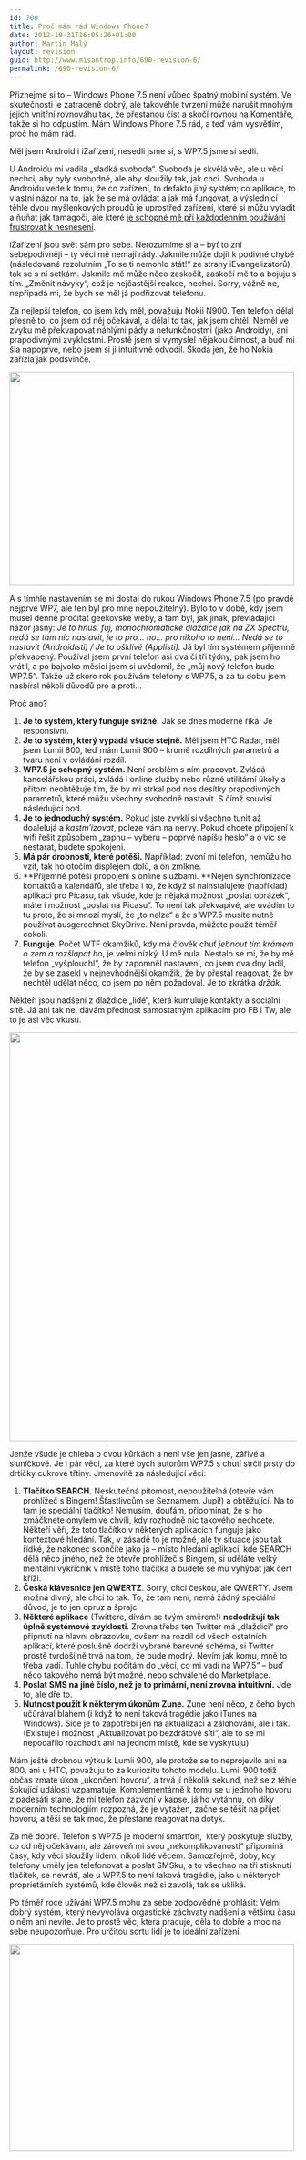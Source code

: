 ```yaml
---
id: 700
title: Proč mám rád Windows Phone?
date: 2012-10-31T16:05:26+01:00
author: Martin Malý
layout: revision
guid: http://www.misantrop.info/690-revision-6/
permalink: /690-revision-6/
---
```

Přiznejme si to &#8211; Windows Phone 7.5 není vůbec špatný mobilní systém. Ve skutečnosti je zatraceně dobrý, ale takovéhle tvrzení může narušit mnohým jejich vnitřní rovnováhu tak, že přestanou číst a skočí rovnou na Komentáře, takže si ho odpustím. Mám Windows Phone 7.5 rád, a teď vám vysvětlím, proč ho mám rád.

<!--more-->

Měl jsem Android i iZařízení, nesedli jsme si, s WP7.5 jsme si sedli.

U Androidu mi vadila &#8222;sladká svoboda&#8220;. Svoboda je skvělá věc, ale u věcí nechci, aby byly svobodné, ale aby sloužily tak, jak chci. Svoboda u Androidu vede k tomu, že co zařízení, to defakto jiný systém; co aplikace, to vlastní názor na to, jak že se má ovládat a jak má fungovat, a výslednicí těhle dvou myšlenkových proudů je uprostřed zařízení, které si můžu vyladit a ňuňat jak tamagoči, ale které [je schopné mě při každodenním používání frustrovat k nesnesení](http://www.misantrop.info/galaxy-tab-2-7-0-a-androidi-tablety-vubec/).

iZařízení jsou svět sám pro sebe. Nerozumíme si a &#8211; byť to zní sebepodivněji &#8211; ty věci mě nemají rády. Jakmile může dojít k podivné chybě (následované rezolutním &#8222;To se ti nemohlo stát!&#8220; ze strany iEvangelizátorů), tak se s ní setkám. Jakmile mě může něco zaskočit, zaskočí mě to a bojuju s tím. &#8222;Změnit návyky&#8220;, což je nejčastější reakce, nechci. Sorry, vážně ne, nepřipadá mi, že bych se měl já podřizovat telefonu.

Za nejlepší telefon, co jsem kdy měl, považuju Nokii N900. Ten telefon dělal přesně to, co jsem od něj očekával, a dělal to tak, jak jsem chtěl. Neměl ve zvyku mě překvapovat náhlými pády a nefunkčnostmi (jako Androidy), ani prapodivnými zvyklostmi. Prostě jsem si vymyslel nějakou činnost, a buď mi šla napoprvé, nebo jsem si ji intuitivně odvodil. Škoda jen, že ho Nokia zařízla jak podsvinče.

<a href="http://www.misantrop.info/windows-phone-7-5/6701382721_7605f2b07c/" rel="attachment wp-att-49"><img class="aligncenter size-full wp-image-49" title="Win Phone 7.5" src="http://www.misantrop.info/wp-content/uploads/2012/10/6701382721_7605f2b07c.jpg" alt="" width="500" height="375" /></a>

A s tímhle nastavením se mi dostal do rukou Windows Phone 7.5 (po pravdě nejprve WP7, ale ten byl pro mne nepoužitelný). Bylo to v době, kdy jsem musel denně pročítat geekovské weby, a tam byl, jak jinak, převládající názor jasný: _Je to hnus, fuj, monochromatické dlaždice jak na ZX Spectru, nedá se tam nic nastavit, je to pro&#8230; no&#8230; pro nikoho to není&#8230; Nedá se to nastavit (Androidisti) / Je to ošklivé (Applisti)._ Já byl tím systémem příjemně překvapený. Používal jsem první telefon asi dva či tři týdny, pak jsem ho vrátil, a po bajvoko měsíci jsem si uvědomil, že &#8222;můj nový telefon bude WP7.5&#8220;. Takže už skoro rok používám telefony s WP7.5, a za tu dobu jsem nasbíral několi důvodů pro a proti&#8230;

Proč ano?

  1. **Je to systém, který funguje svižně.** Jak se dnes moderně říká: Je responsivní.
  2. **Je to systém, který vypadá všude stejně.** Měl jsem HTC Radar, měl jsem Lumii 800, teď mám Lumii 900 &#8211; kromě rozdílných parametrů a tvaru není v ovládání rozdíl.
  3. **WP7.5 je schopný systém.** Není problém s ním pracovat. Zvládá kancelářskou práci, zvládá i online služby nebo různé utilitární úkoly a přitom neobtěžuje tím, že by mi strkal pod nos desítky prapodivných parametrů, které můžu všechny svobodně nastavit. S čímž souvisí následující bod.
  4. **Je to jednoduchý systém.** Pokud jste zvyklí si všechno tunit až doalelujá a _kastm&#8217;izovat_, poleze vám na nervy. Pokud chcete připojení k wifi řešit způsobem &#8222;zapnu &#8211; vyberu &#8211; poprvé napíšu heslo&#8220; a o víc se nestarat, budete spokojeni.
  5. **Má pár drobností, které potěší.** Například: zvoní mi telefon, nemůžu ho vzít, tak ho otočím displejem dolů, a on zmlkne.
  6. **Příjemně potěší propojení s online službami. **Nejen synchronizace kontaktů a kalendářů, ale třeba i to, že když si nainstalujete (například) aplikaci pro Picasu, tak všude, kde je nějaká možnost &#8222;poslat obrázek&#8220;, máte i možnost &#8222;poslat na Picasu&#8220;. To není tak překvapivé, ale uvádím to tu proto, že si mnozí myslí, že &#8222;to nelze&#8220; a že s WP7.5 musíte nutně používat ausgerechnet SkyDrive. Není pravda, můžete použít téměř cokoli.
  7. **Funguje**. Počet WTF okamžiků, kdy má člověk chuť _jebnout tím krámem o zem a rozšlapat ho_, je velmi nízký. U mě nula. Nestalo se mi, že by mě telefon &#8222;vyšplouchl&#8220;, že by zapomněl nastavení, co jsem dva dny ladil, že by se zasekl v nejnevhodnější okamžik, že by přestal reagovat, že by nechtěl udělat něco, co jsem po něm požadoval. Je to zkrátka _držák_.

Někteří jsou nadšení z dlaždice &#8222;lidé&#8220;, která kumuluje kontakty a sociální sítě. Já ani tak ne, dávám přednost samostatným aplikacím pro FB i Tw, ale to je asi věc vkusu.

<a href="http://www.misantrop.info/nokia-lumia-900-v-kapse/wp_000176/" rel="attachment wp-att-564"><img class="aligncenter size-full wp-image-564" title="WP_000176" src="http://www.misantrop.info/wp-content/uploads/2012/10/WP_000176.jpg" alt="" width="538" height="717" /></a>

Jenže všude je chleba o dvou kůrkách a není vše jen jasné, zářivé a sluníčkové. Je i pár věcí, za které bych autorům WP7.5 s chutí strčil prsty do drtičky cukrové třtiny. Jmenovitě za následující věci:

  1. **Tlačítko SEARCH.** Neskutečná pitomost, nepoužitelná (otevře vám prohlížeč s Bingem! Šťastlivcům se Seznamem. Jupí!) a obtěžující. Na to tam je speciální tlačítko! Nemusím, doufám, připomínat, že si ho zmáčknete omylem ve chvíli, kdy rozhodně nic takového nechcete. Někteří věří, že toto tlačítko v některých aplikacích funguje jako kontextové hledání. Tak, v zásadě to je možné, ale ty situace jsou tak řídké, že nakonec skončíte jako já &#8211; místo hledání aplikací, kde SEARCH dělá něco jiného, než že otevře prohlížeč s Bingem, si uděláte velký mentální vykřičník v místě toho tlačítka a budete se mu vyhýbat jak čert kříži.
  2. **Česká klávesnice jen QWERTZ**. Sorry, chci českou, ale QWERTY. Jsem možná divný, ale chci to tak. To, že tam není, nemá žádný speciální důvod, je to jen opruz a šprajc.
  3. **Některé aplikace** (Twittere, dívám se tvým směrem!) **nedodržují tak úplně systémové zvyklosti**. Zrovna třeba ten Twitter má &#8222;dlaždici&#8220; pro připnutí na hlavní obrazovku, ovšem na rozdíl od všech ostatních aplikací, které poslušně dodrží vybrané barevné schéma, si Twitter prostě tvrdošíjně trvá na tom, že bude modrý. Nevím jak komu, mně to třeba vadí. Tuhle chybu počítám do &#8222;věcí, co mi vadí na WP7.5&#8220; &#8211; buď něco takového nemá být možné, nebo schválené do Marketplace.
  4. **Poslat SMS na jiné číslo, než je to primární, není zrovna intuitivní.** Jde to, ale dře to.
  5. **Nutnost použít k některým úkonům Zune.** Zune není něco, z čeho bych učůrával blahem (i když to není taková tragédie jako iTunes na Windows). Sice je to zapotřebí jen na aktualizaci a zálohování, ale i tak. (Existuje i možnost &#8222;Aktualizovat po bezdrátové síti&#8220;, ale to se mi nepodařilo rozchodit ani na jednom místě, kde se vyskytuju)

Mám ještě drobnou výtku k Lumii 900, ale protože se to neprojevilo ani na 800, ani u HTC, považuju to za kuriozitu tohoto modelu. Lumii 900 totiž občas zmate úkon &#8222;ukončení hovoru&#8220;, a trvá jí několik sekund, než se z téhle šokující události vzpamatuje. Komplementárně k tomu se u jednoho hovoru z padesáti stane, že mi telefon zazvoní v kapse, já ho vytáhnu, on díky moderním technologiím rozpozná, že je vytažen, začne se těšit na přijetí hovoru, a těší se tak moc, že přestane reagovat na dotyk.

Za mě dobré. Telefon s WP7.5 je moderní smartfon,  který poskytuje služby, co od něj očekávám, ale zároveň mi svou &#8222;nekomplikovaností&#8220; připomíná časy, kdy věci sloužily lidem, nikoli lidé věcem. Samozřejmě, doby, kdy telefony uměly jen telefonovat a poslat SMSku, a to všechno na tři stisknutí tlačítek, se nevrátí, ale u WP7.5 to není taková tragédie, jako u některých proprietárních systémů, kde člověk než si zavolá, tak se ukliká.

Po téměř roce užívání WP7.5 mohu za sebe zodpovědně prohlásit: Velmi dobrý systém, který nevyvolává orgastické záchvaty nadšení a většinu času o něm ani nevíte. Je to prostě věc, která pracuje, dělá to dobře a moc na sebe neupozorňuje. Pro určitou sortu lidí je to ideální zařízení.

<a href="http://www.misantrop.info/?attachment_id=691" rel="attachment wp-att-691"><img class="aligncenter size-medium wp-image-691" title="lumia-900" src="http://www.misantrop.info/wp-content/uploads/2012/10/lumia-900-500x363.jpg" alt="" width="500" height="363" srcset="https://www.misantrop.info/wp-content/uploads/2012/10/lumia-900-500x363.jpg 500w, https://www.misantrop.info/wp-content/uploads/2012/10/lumia-900-200x145.jpg 200w, https://www.misantrop.info/wp-content/uploads/2012/10/lumia-900.jpg 700w" sizes="(max-width: 500px) 100vw, 500px" /></a>